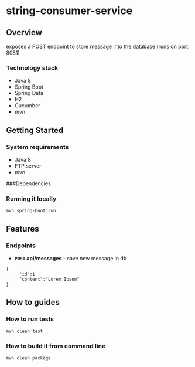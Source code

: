 # string-consumer-service

## Overview

exposes a POST endpoint to store message into the database (runs on port: 8081)


### Technology stack
 - Java 8 
 - Spring Boot 
 - Spring Data 
 - H2 
 - Cucumber
 - mvn 

## Getting Started

### System requirements
 - Java 8
 - FTP server
 - mvn

###Dependencies

### Running it locally
```mvn spring-boot:run```
## Features

### Endpoints
- **<code>POST</code> api/messages** - save new message in db

```$xslt
{
	 "id":1
	 "content":"Lorem Ipsum"
}
```

## How to guides

### How to run tests
```mvn clean test```
### How to build it from command line
```mvn clean package```




